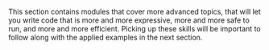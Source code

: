 This section contains modules that cover more advanced topics, that will let you
write code that is more and more expressive, more and more safe to run, and more
and more efficient. Picking up these skills will be important to follow along
with the applied examples in the next section.